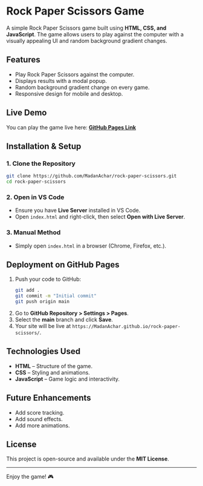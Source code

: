 # Rock Paper Scissors Game

A simple Rock Paper Scissors game built using **HTML, CSS, and JavaScript**. The game allows users to play against the computer with a visually appealing UI and random background gradient changes.

## Features
- Play Rock Paper Scissors against the computer.
- Displays results with a modal popup.
- Random background gradient change on every game.
- Responsive design for mobile and desktop.

## Live Demo
You can play the game live here: **[GitHub Pages Link](https://MadanAchar.github.io/rock-paper-scissors/)**

## Installation & Setup
### 1. Clone the Repository
```sh
git clone https://github.com/MadanAchar/rock-paper-scissors.git
cd rock-paper-scissors
```
### 2. Open in VS Code
- Ensure you have **Live Server** installed in VS Code.
- Open `index.html` and right-click, then select **Open with Live Server**.

### 3. Manual Method
- Simply open `index.html` in a browser (Chrome, Firefox, etc.).

## Deployment on GitHub Pages
1. Push your code to GitHub:
   ```sh
   git add .
   git commit -m "Initial commit"
   git push origin main
   ```
2. Go to **GitHub Repository > Settings > Pages**.
3. Select the **main** branch and click **Save**.
4. Your site will be live at `https://MadanAchar.github.io/rock-paper-scissors/`.

## Technologies Used
- **HTML** – Structure of the game.
- **CSS** – Styling and animations.
- **JavaScript** – Game logic and interactivity.

## Future Enhancements
- Add score tracking.
- Add sound effects.
- Add more animations.

## License
This project is open-source and available under the **MIT License**.

---
Enjoy the game! 🎮

